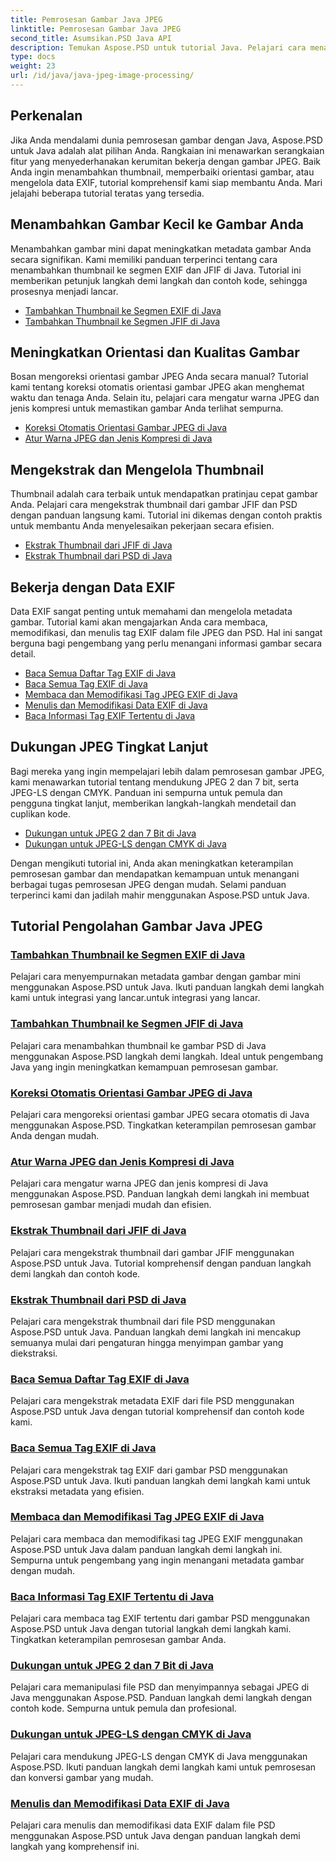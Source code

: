```yaml
---
title: Pemrosesan Gambar Java JPEG
linktitle: Pemrosesan Gambar Java JPEG
second_title: Asumsikan.PSD Java API
description: Temukan Aspose.PSD untuk tutorial Java. Pelajari cara menangani pemrosesan EXIF, JFIF, JPEG, dan lainnya dengan panduan langkah demi langkah dan contoh kode.
type: docs
weight: 23
url: /id/java/java-jpeg-image-processing/
---
```


## Perkenalan

Jika Anda mendalami dunia pemrosesan gambar dengan Java, Aspose.PSD untuk Java adalah alat pilihan Anda. Rangkaian ini menawarkan serangkaian fitur yang menyederhanakan kerumitan bekerja dengan gambar JPEG. Baik Anda ingin menambahkan thumbnail, memperbaiki orientasi gambar, atau mengelola data EXIF, tutorial komprehensif kami siap membantu Anda. Mari jelajahi beberapa tutorial teratas yang tersedia.

## Menambahkan Gambar Kecil ke Gambar Anda

Menambahkan gambar mini dapat meningkatkan metadata gambar Anda secara signifikan. Kami memiliki panduan terperinci tentang cara menambahkan thumbnail ke segmen EXIF dan JFIF di Java. Tutorial ini memberikan petunjuk langkah demi langkah dan contoh kode, sehingga prosesnya menjadi lancar.

- [Tambahkan Thumbnail ke Segmen EXIF di Java](./add-thumbnail-to-exif-segment-java/)
- [Tambahkan Thumbnail ke Segmen JFIF di Java](./add-thumbnail-to-jfif-segment-java/)

## Meningkatkan Orientasi dan Kualitas Gambar

Bosan mengoreksi orientasi gambar JPEG Anda secara manual? Tutorial kami tentang koreksi otomatis orientasi gambar JPEG akan menghemat waktu dan tenaga Anda. Selain itu, pelajari cara mengatur warna JPEG dan jenis kompresi untuk memastikan gambar Anda terlihat sempurna.

- [Koreksi Otomatis Orientasi Gambar JPEG di Java](./auto-correct-jpeg-image-orientation-java/)
- [Atur Warna JPEG dan Jenis Kompresi di Java](./set-jpeg-color-compression-type-java/)

## Mengekstrak dan Mengelola Thumbnail

Thumbnail adalah cara terbaik untuk mendapatkan pratinjau cepat gambar Anda. Pelajari cara mengekstrak thumbnail dari gambar JFIF dan PSD dengan panduan langsung kami. Tutorial ini dikemas dengan contoh praktis untuk membantu Anda menyelesaikan pekerjaan secara efisien.

- [Ekstrak Thumbnail dari JFIF di Java](./extract-thumbnail-from-jfif-java/)
- [Ekstrak Thumbnail dari PSD di Java](./extract-thumbnail-from-psd-java/)

## Bekerja dengan Data EXIF

Data EXIF sangat penting untuk memahami dan mengelola metadata gambar. Tutorial kami akan mengajarkan Anda cara membaca, memodifikasi, dan menulis tag EXIF dalam file JPEG dan PSD. Hal ini sangat berguna bagi pengembang yang perlu menangani informasi gambar secara detail.

- [Baca Semua Daftar Tag EXIF di Java](./read-all-exif-tag-list-java/)
- [Baca Semua Tag EXIF di Java](./read-all-exif-tags-java/)
- [Membaca dan Memodifikasi Tag JPEG EXIF di Java](./read-modify-jpeg-exif-tags-java/)
- [Menulis dan Memodifikasi Data EXIF di Java](./write-modify-exif-data-java/)
- [Baca Informasi Tag EXIF Tertentu di Java](./read-specific-exif-tags-info-java/)

## Dukungan JPEG Tingkat Lanjut

Bagi mereka yang ingin mempelajari lebih dalam pemrosesan gambar JPEG, kami menawarkan tutorial tentang mendukung JPEG 2 dan 7 bit, serta JPEG-LS dengan CMYK. Panduan ini sempurna untuk pemula dan pengguna tingkat lanjut, memberikan langkah-langkah mendetail dan cuplikan kode.

- [Dukungan untuk JPEG 2 dan 7 Bit di Java](./support-2-7-bits-jpeg-java/)
- [Dukungan untuk JPEG-LS dengan CMYK di Java](./support-jpeg-ls-cmyk-java/)

Dengan mengikuti tutorial ini, Anda akan meningkatkan keterampilan pemrosesan gambar dan mendapatkan kemampuan untuk menangani berbagai tugas pemrosesan JPEG dengan mudah. Selami panduan terperinci kami dan jadilah mahir menggunakan Aspose.PSD untuk Java.
## Tutorial Pengolahan Gambar Java JPEG
### [Tambahkan Thumbnail ke Segmen EXIF di Java](./add-thumbnail-to-exif-segment-java/)
Pelajari cara menyempurnakan metadata gambar dengan gambar mini menggunakan Aspose.PSD untuk Java. Ikuti panduan langkah demi langkah kami untuk integrasi yang lancar.untuk integrasi yang lancar.
### [Tambahkan Thumbnail ke Segmen JFIF di Java](./add-thumbnail-to-jfif-segment-java/)
Pelajari cara menambahkan thumbnail ke gambar PSD di Java menggunakan Aspose.PSD langkah demi langkah. Ideal untuk pengembang Java yang ingin meningkatkan kemampuan pemrosesan gambar.
### [Koreksi Otomatis Orientasi Gambar JPEG di Java](./auto-correct-jpeg-image-orientation-java/)
Pelajari cara mengoreksi orientasi gambar JPEG secara otomatis di Java menggunakan Aspose.PSD. Tingkatkan keterampilan pemrosesan gambar Anda dengan mudah.
### [Atur Warna JPEG dan Jenis Kompresi di Java](./set-jpeg-color-compression-type-java/)
Pelajari cara mengatur warna JPEG dan jenis kompresi di Java menggunakan Aspose.PSD. Panduan langkah demi langkah ini membuat pemrosesan gambar menjadi mudah dan efisien.
### [Ekstrak Thumbnail dari JFIF di Java](./extract-thumbnail-from-jfif-java/)
Pelajari cara mengekstrak thumbnail dari gambar JFIF menggunakan Aspose.PSD untuk Java. Tutorial komprehensif dengan panduan langkah demi langkah dan contoh kode.
### [Ekstrak Thumbnail dari PSD di Java](./extract-thumbnail-from-psd-java/)
Pelajari cara mengekstrak thumbnail dari file PSD menggunakan Aspose.PSD untuk Java. Panduan langkah demi langkah ini mencakup semuanya mulai dari pengaturan hingga menyimpan gambar yang diekstraksi.
### [Baca Semua Daftar Tag EXIF di Java](./read-all-exif-tag-list-java/)
Pelajari cara mengekstrak metadata EXIF dari file PSD menggunakan Aspose.PSD untuk Java dengan tutorial komprehensif dan contoh kode kami.
### [Baca Semua Tag EXIF di Java](./read-all-exif-tags-java/)
Pelajari cara mengekstrak tag EXIF dari gambar PSD menggunakan Aspose.PSD untuk Java. Ikuti panduan langkah demi langkah kami untuk ekstraksi metadata yang efisien.
### [Membaca dan Memodifikasi Tag JPEG EXIF di Java](./read-modify-jpeg-exif-tags-java/)
Pelajari cara membaca dan memodifikasi tag JPEG EXIF menggunakan Aspose.PSD untuk Java dalam panduan langkah demi langkah ini. Sempurna untuk pengembang yang ingin menangani metadata gambar dengan mudah.
### [Baca Informasi Tag EXIF Tertentu di Java](./read-specific-exif-tags-info-java/)
Pelajari cara membaca tag EXIF tertentu dari gambar PSD menggunakan Aspose.PSD untuk Java dengan tutorial langkah demi langkah kami. Tingkatkan keterampilan pemrosesan gambar Anda.
### [Dukungan untuk JPEG 2 dan 7 Bit di Java](./support-2-7-bits-jpeg-java/)
Pelajari cara memanipulasi file PSD dan menyimpannya sebagai JPEG di Java menggunakan Aspose.PSD. Panduan langkah demi langkah dengan contoh kode. Sempurna untuk pemula dan profesional.
### [Dukungan untuk JPEG-LS dengan CMYK di Java](./support-jpeg-ls-cmyk-java/)
Pelajari cara mendukung JPEG-LS dengan CMYK di Java menggunakan Aspose.PSD. Ikuti panduan langkah demi langkah kami untuk pemrosesan dan konversi gambar yang mudah.
### [Menulis dan Memodifikasi Data EXIF di Java](./write-modify-exif-data-java/)
Pelajari cara menulis dan memodifikasi data EXIF dalam file PSD menggunakan Aspose.PSD untuk Java dengan panduan langkah demi langkah yang komprehensif ini.